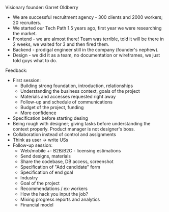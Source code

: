 Visionary founder: Garret Oldberry

- We are successful recruitment agency - 300 clients and 2000 workers; 20 recruiters.
- We started our Tech Path 1.5 years ago, first year we were researching the market.
- Frontend - we are almost there! Team was terrible, told it will be there in 2 weeks, we waited for 3 and then fired them.
- Backend - prodigal engineer still in the company (founder's nephew).
- Design - we did it as a team, no documentation or wireframes, we just told guys what to do.


Feedback: 
- First session:
    - Building strong foundation, introduction, relationships
    - Understanding the business context, goals of the project
    - Materials and accesses requested right away
    - Follow-up and schedule of communications
    - Budget of the project, funding
    - More confidence
- Specification before starting desing
- Being rough with designer; giving tasks before understanding the context properly. Product manager is not designer's boss. 
- Collaboration instead of control and assignments 
- Think as user -> write USs
- Follow-up session:
    + Web/mobile
    +- B2B/B2C - licensing estimations
    - Send designs, materials
    + Share the codebase, DB access, screenshot
    - Specification of "Add candidate" form
    - Specification of end goal
    + Industry
    - Goal of the project
    - Recommendations / ex-workers
    - How the hack you input the job?
    - Mixing progress reports and analytics
    + Financial model